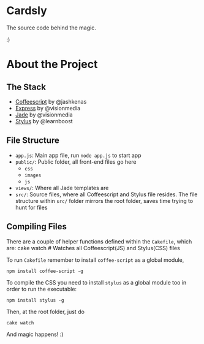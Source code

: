 # Cardsly

The source code behind the magic.

:)

# About the Project

## The Stack
* [Coffeescript](https://github.com/jashkenas/coffee-script) by @jashkenas
* [Express](https://github.com/visionmedia/express) by @visionmedia
* [Jade](https://github.com/visionmedia/jade) by @visionmedia
* [Stylus](https://github.com/learnboost/stylus) by @learnboost

## File Structure
* `app.js`: Main app file, run `node app.js` to start app
* `public/`: Public folder, all front-end files go here
  * `css`
  * `images`
  * `js`
* `views/`: Where all Jade templates are
* `src/`: Source files, where all Coffeescript and Stylus file resides. The file structure within `src/` folder mirrors the root folder, saves time trying to hunt for files

## Compiling Files
There are a couple of helper functions defined within the `Cakefile`, which are: 
    cake watch                # Watches all Coffeescript(JS) and Stylus(CSS) files

To run `Cakefile` remember to install `coffee-script` as a global module, 

    npm install coffee-script -g
    
To compile the CSS you need to install `stylus` as a global module too in order to run the executable:
  
    npm install stylus -g
    
Then, at the root folder, just do 

    cake watch
    
And magic happens! :)
